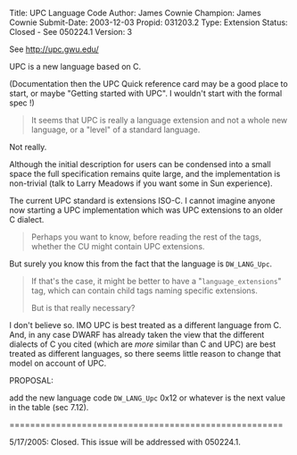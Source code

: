 Title:       UPC Language Code
Author:      James Cownie
Champion:    James Cownie
Submit-Date: 2003-12-03
Propid:      031203.2
Type:        Extension
Status:      Closed - See 050224.1
Version:     3

See  http://upc.gwu.edu/

UPC is a new language based on C.

(Documentation then the UPC Quick reference card may be a good place
to start, or maybe "Getting started with UPC". I wouldn't start with
the formal spec !)


> It seems that UPC is really a language extension and not a
> whole new language, or a "level" of a standard language.

Not really.

Although the initial description for users can be condensed into a
small space the full specification remains quite large, and the
implementation is non-trivial (talk to Larry Meadows if you want some
in Sun experience).

The current UPC standard is extensions ISO-C. I cannot imagine anyone
now starting a UPC implementation which was UPC extensions to an older
C dialect.

> Perhaps you want to know, before reading the rest of the tags,
> whether the CU might contain UPC extensions.

But surely you know this from the fact that the language is `DW_LANG_Upc`.

> If that's the case, it might be better to have a "`language_extensions`"
> tag, which can contain child tags naming specific extensions.
>
> But is that really necessary?

I don't believe so. IMO UPC is best treated as a different language
from C. And, in any case DWARF has already taken the view that the
different dialects of C you cited (which are _more_ similar than C and
UPC) are best treated as different languages, so there seems little
reason to change that model on account of UPC.


PROPOSAL:

add the new language code
   `DW_LANG_Upc`   0x12 or whatever is the next value in the table (sec 7.12).

=====================================================

5/17/2005:  Closed.  This issue will be addressed with 050224.1.
